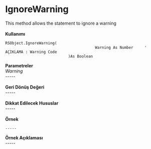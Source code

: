 # IgnoreWarning

This method allows the statement to ignore a warning\
\
**Kullanımı**

```
RSObject.IgnoreWarning(
										Warning As Number     ' AÇIKLAMA : Warning Code
							)As Boolean
```

**Parametreler**\
_Warning_\
\-----\
\
**Geri Dönüş Değeri**\
\-----\
\
**Dikkat Edilecek Hususlar**\
\-----\
\
**Örnek**

```
-----
```

**Örnek Açıklaması**\
\-----
